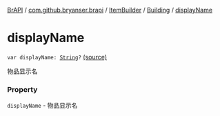[BrAPI](../../../index.md) / [com.github.bryanser.brapi](../../index.md) / [ItemBuilder](../index.md) / [Building](index.md) / [displayName](./display-name.md)

# displayName

`var displayName: `[`String`](https://kotlinlang.org/api/latest/jvm/stdlib/kotlin/-string/index.html)`?` [(source)](https://github.com/BryanSer/BrAPI/raw/ver-kotlin/src/main/kotlin/com/github/bryanser/brapi/ItemBuilder.kt#L61)

物品显示名

### Property

`displayName` - 物品显示名